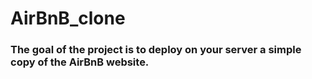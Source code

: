 # AirBnB_clone

### The goal of the project is to deploy on your server a simple copy of the AirBnB website.
